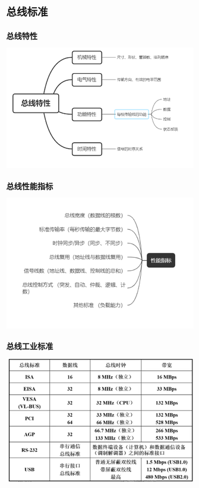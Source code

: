 # 总线标准

## 总线特性

![](../.gitbook/assets/image%20%2817%29.png)

## 总线性能指标

![](../.gitbook/assets/image%20%2825%29.png)

## 总线工业标准

![](../.gitbook/assets/image%20%2826%29.png)



